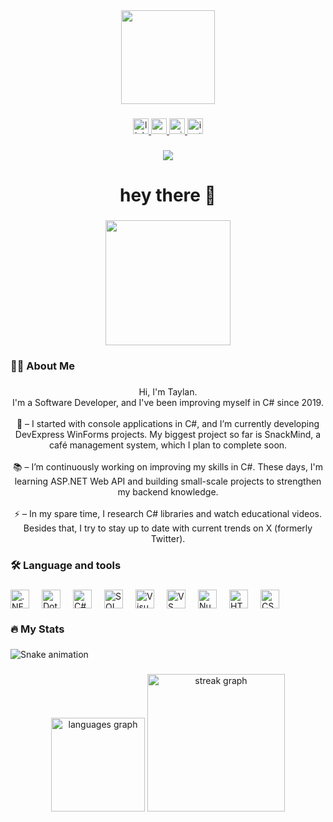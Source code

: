 <div align="center">
  <img height="150" src="https://media4.giphy.com/media/v1.Y2lkPTc5MGI3NjExZmNhMmFsZWppYzdneWZ4eHAwY3NhcGF0eXppMHZtZHBrMDlqMnBhdCZlcD12MV9pbnRlcm5hbF9naWZfYnlfaWQmY3Q9Zw/bAQH7WXKqtIBrPs7sR/giphy.gif"  />
</div>

###

<div align="center">
  <a href="https://www.linkedin.com/in/taylan-gen%C3%A7-968984262/" target="_blank">
    <img src="https://img.shields.io/static/v1?message=LinkedIn&logo=linkedin&label=&color=0077B5&logoColor=white&labelColor=&style=for-the-badge" height="25" alt="linkedin logo"  />
  </a>
  <a href="taylanfb0534@gmail.com" target="_blank">
    <img src="https://img.shields.io/static/v1?message=Gmail&logo=gmail&label=&color=D14836&logoColor=white&labelColor=&style=for-the-badge" height="25" alt="gmail logo"  />
  </a>
  <a href="taylangeenc@hotmail.com" target="_blank">
    <img src="https://img.shields.io/static/v1?message=Outlook&logo=microsoft-outlook&label=&color=0078D4&logoColor=white&labelColor=&style=for-the-badge" height="25" alt="microsoft-outlook logo"  />
  </a>
  <a href="https://www.instagram.com/taylangeenc/" target="_blank">
    <img src="https://img.shields.io/static/v1?message=Instagram&logo=instagram&label=&color=E4405F&logoColor=white&labelColor=&style=for-the-badge" height="25" alt="instagram logo"  />
  </a>
</div>

###

<div align="center">
  <img src="https://profile-counter.glitch.me/taylangeenc/count.svg?"  />
</div>

###

<h1 align="center">hey there 👋</h1>

###

<div align="center">
  <img height="200" src="https://media3.giphy.com/media/v1.Y2lkPTc5MGI3NjExYzUwemw2c3FuZm9sYWRxcmtnNnN6OGRmbmxzczNtNHZtdmhxcjFkdyZlcD12MV9pbnRlcm5hbF9naWZfYnlfaWQmY3Q9Zw/qgQUggAC3Pfv687qPC/giphy.gif"  />
</div>

###

<h3 align="left">👩‍💻  About Me</h3>

###

<p align="center">Hi, I'm Taylan.<br>I'm a Software Developer, and I've been improving myself in C# since 2019.<br><br>🔭 – I started with console applications in C#, and I’m currently developing DevExpress WinForms projects. My biggest project so far is SnackMind, a café management system, which I plan to complete soon.<br><br>📚 – I’m continuously working on improving my skills in C#. These days, I'm learning ASP.NET Web API and building small-scale projects to strengthen my backend knowledge.<br><br>⚡ – In my spare time, I research C# libraries and watch educational videos. Besides that, I try to stay up to date with current trends on X (formerly Twitter).</p>

###

<h3 align="left">🛠 Language and tools</h3>

###

<div align="left" style="display: flex; flex-wrap: wrap; align-items: center; gap: 10px;">
  <img src="https://cdn.jsdelivr.net/gh/devicons/devicon/icons/dot-net/dot-net-plain-wordmark.svg" height="30" style="vertical-align:middle; margin-right:10px;" alt=".NET" />
  <img src="https://cdn.jsdelivr.net/gh/devicons/devicon/icons/dotnetcore/dotnetcore-original.svg" height="30" style="vertical-align:middle; margin-right:10px;" alt="DotNet Core" />
  <img src="https://cdn.jsdelivr.net/gh/devicons/devicon/icons/csharp/csharp-original.svg" height="30" style="vertical-align:middle; margin-right:10px;" alt="C#" />
  <img src="https://cdn.jsdelivr.net/gh/devicons/devicon/icons/microsoftsqlserver/microsoftsqlserver-plain.svg" height="30" style="vertical-align:middle; margin-right:10px;" alt="SQL Server" />
  <img src="https://cdn.jsdelivr.net/gh/devicons/devicon/icons/visualstudio/visualstudio-plain.svg" height="30" style="vertical-align:middle; margin-right:10px;" alt="Visual Studio" />
  <img src="https://cdn.jsdelivr.net/gh/devicons/devicon/icons/vscode/vscode-original.svg" height="30" style="vertical-align:middle; margin-right:10px;" alt="VS Code" />
  <img src="https://cdn.jsdelivr.net/gh/devicons/devicon/icons/nuget/nuget-original.svg" height="30" style="vertical-align:middle; margin-right:10px;" alt="NuGet" />
  <img src="https://cdn.jsdelivr.net/gh/devicons/devicon/icons/html5/html5-original.svg" height="30" style="vertical-align:middle; margin-right:10px;" alt="HTML5" />
  <img src="https://cdn.jsdelivr.net/gh/devicons/devicon/icons/css3/css3-original.svg" height="30" style="vertical-align:middle; margin-right:10px;" alt="CSS3" />
</div>

###

<h3 align="left">🔥   My Stats</h3>

###

<img src="https://raw.githubusercontent.com/taylangeenc/taylangeenc/output/snake.svg" alt="Snake animation" />

###

<div align="center">
  <img src="https://github-readme-stats.vercel.app/api/top-langs?username=taylangeenc&locale=en&hide_title=false&layout=compact&card_width=320&langs_count=5&theme=dracula&hide_border=false&order=2" height="150" alt="languages graph"  />
  <img src="https://streak-stats.demolab.com?user=taylangeenc&locale=en&mode=daily&theme=dark&hide_border=false&border_radius=5&order=3" height="220" alt="streak graph"  />
</div>

###
